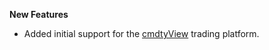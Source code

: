 **New Features**

* Added initial support for the [cmdtyView](https://www.barchart.com/cmdty/trading/cmdtyview) trading platform.